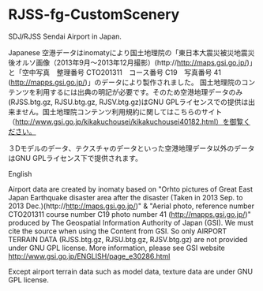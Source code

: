 # RJSS-fg-CustomScenery
SDJ/RJSS Sendai Airport in Japan.

Japanese
空港データはinomatyにより国土地理院の「東日本大震災被災地震災後オルソ画像（2013年9月～2013年12月撮影）(http://http://maps.gsi.go.jp/)」と「空中写真　整理番号	CTO201311　コース番号	C19　写真番号	41　(http://mapps.gsi.go.jp/)」のデータにより製作されました。
国土地理院のコンテンツを利用するには出典の明記が必要です。そのため空港地理データのみ(RJSS.btg.gz, RJSU.btg.gz, RJSV.btg.gz)はGNU GPLライセンスでの提供は出来ません。国土地理院コンテンツ利用規約に関してはこちらのサイト（http://www.gsi.go.jp/kikakuchousei/kikakuchousei40182.html）を御覧ください。

３Dモデルのデータ、テクスチャのデータといった空港地理データ以外のデータはGNU GPLライセンス下で提供されます。


English

Airport data are created by inomaty based on "Orhto pictures of Great East Japan Earthquake disaster area after the disaster (Taken in 2013 Sep. to 2013 Dec.)(http://http://maps.gsi.go.jp/)" & "Aerial photo, reference number CTO201311 course number C19 photo number 41 (http://mapps.gsi.go.jp/)" produced by The Geospatial Information Authority of Japan (GSI).
We must cite the source when using the Content from GSI. So only AIRPORT TERRAIN DATA (RJSS.btg.gz, RJSU.btg.gz, RJSV.btg.gz) are not provided under GNU GPL license. More information, please see GSI website http://www.gsi.go.jp/ENGLISH/page_e30286.html

Except airport terrain data such as model data, texture data are under GNU GPL license.
